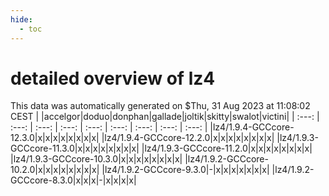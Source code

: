 ```yaml
---
hide:
  - toc
---
```


detailed overview of lz4
========================


This data was automatically generated on $Thu, 31 Aug 2023 at 11:08:02 CEST
| |accelgor|doduo|donphan|gallade|joltik|skitty|swalot|victini|
| :---: | :---: | :---: | :---: | :---: | :---: | :---: | :---: | :---: |
|lz4/1.9.4-GCCcore-12.3.0|x|x|x|x|x|x|x|x|
|lz4/1.9.4-GCCcore-12.2.0|x|x|x|x|x|x|x|x|
|lz4/1.9.3-GCCcore-11.3.0|x|x|x|x|x|x|x|x|
|lz4/1.9.3-GCCcore-11.2.0|x|x|x|x|x|x|x|x|
|lz4/1.9.3-GCCcore-10.3.0|x|x|x|x|x|x|x|x|
|lz4/1.9.2-GCCcore-10.2.0|x|x|x|x|x|x|x|x|
|lz4/1.9.2-GCCcore-9.3.0|-|x|x|x|x|x|x|x|
|lz4/1.9.2-GCCcore-8.3.0|x|x|x|-|x|x|x|x|
